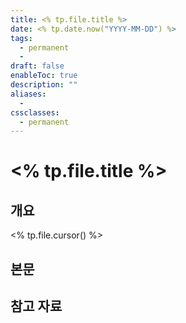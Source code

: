 ```yaml
---
title: <% tp.file.title %>
date: <% tp.date.now("YYYY-MM-DD") %>
tags:
  - permanent
  - 
draft: false
enableToc: true
description: ""
aliases:
  - 
cssclasses:
  - permanent
---
```


# <% tp.file.title %>

## 개요

<% tp.file.cursor() %>

## 본문

## 참고 자료 